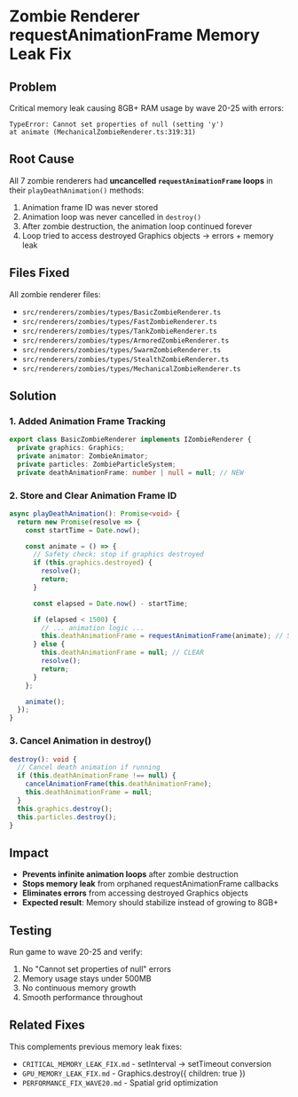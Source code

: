 # Zombie Renderer requestAnimationFrame Memory Leak Fix

## Problem

Critical memory leak causing 8GB+ RAM usage by wave 20-25 with errors:

```
TypeError: Cannot set properties of null (setting 'y')
at animate (MechanicalZombieRenderer.ts:319:31)
```

## Root Cause

All 7 zombie renderers had **uncancelled `requestAnimationFrame` loops** in their `playDeathAnimation()` methods:

1. Animation frame ID was never stored
2. Animation loop was never cancelled in `destroy()`
3. After zombie destruction, the animation loop continued forever
4. Loop tried to access destroyed Graphics objects → errors + memory leak

## Files Fixed

All zombie renderer files:

- `src/renderers/zombies/types/BasicZombieRenderer.ts`
- `src/renderers/zombies/types/FastZombieRenderer.ts`
- `src/renderers/zombies/types/TankZombieRenderer.ts`
- `src/renderers/zombies/types/ArmoredZombieRenderer.ts`
- `src/renderers/zombies/types/SwarmZombieRenderer.ts`
- `src/renderers/zombies/types/StealthZombieRenderer.ts`
- `src/renderers/zombies/types/MechanicalZombieRenderer.ts`

## Solution

### 1. Added Animation Frame Tracking

```typescript
export class BasicZombieRenderer implements IZombieRenderer {
  private graphics: Graphics;
  private animator: ZombieAnimator;
  private particles: ZombieParticleSystem;
  private deathAnimationFrame: number | null = null; // NEW
```

### 2. Store and Clear Animation Frame ID

```typescript
async playDeathAnimation(): Promise<void> {
  return new Promise(resolve => {
    const startTime = Date.now();

    const animate = () => {
      // Safety check: stop if graphics destroyed
      if (this.graphics.destroyed) {
        resolve();
        return;
      }

      const elapsed = Date.now() - startTime;

      if (elapsed < 1500) {
        // ... animation logic ...
        this.deathAnimationFrame = requestAnimationFrame(animate); // STORE ID
      } else {
        this.deathAnimationFrame = null; // CLEAR
        resolve();
        return;
      }
    };

    animate();
  });
}
```

### 3. Cancel Animation in destroy()

```typescript
destroy(): void {
  // Cancel death animation if running
  if (this.deathAnimationFrame !== null) {
    cancelAnimationFrame(this.deathAnimationFrame);
    this.deathAnimationFrame = null;
  }
  this.graphics.destroy();
  this.particles.destroy();
}
```

## Impact

- **Prevents infinite animation loops** after zombie destruction
- **Stops memory leak** from orphaned requestAnimationFrame callbacks
- **Eliminates errors** from accessing destroyed Graphics objects
- **Expected result**: Memory should stabilize instead of growing to 8GB+

## Testing

Run game to wave 20-25 and verify:

1. No "Cannot set properties of null" errors
2. Memory usage stays under 500MB
3. No continuous memory growth
4. Smooth performance throughout

## Related Fixes

This complements previous memory leak fixes:

- `CRITICAL_MEMORY_LEAK_FIX.md` - setInterval → setTimeout conversion
- `GPU_MEMORY_LEAK_FIX.md` - Graphics.destroy({ children: true })
- `PERFORMANCE_FIX_WAVE20.md` - Spatial grid optimization
